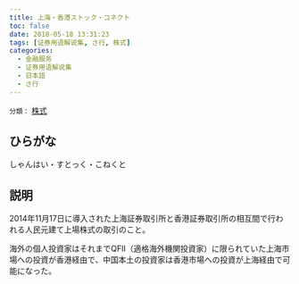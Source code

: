 ```yaml
---
title: 上海・香港ストック・コネクト
toc: false
date: 2018-05-18 13:31:23
tags: [证券用语解说集, さ行, 株式]
categories:
  - 金融服务
  - 证券用语解说集
  - 日本語
  - さ行
---
```


`分類：` [株式](/tags/株式/)

## ひらがな

しゃんはい・すとっく・こねくと

## 説明

2014年11月17日に導入された上海証券取引所と香港証券取引所の相互間で行われる人民元建て上場株式の取引のこと。

海外の個人投資家はそれまでQFII（適格海外機関投資家）に限られていた上海市場への投資が香港経由で、中国本土の投資家は香港市場への投資が上海経由で可能になった。
